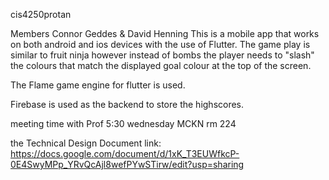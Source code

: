 cis4250protan

Members Connor Geddes & David Henning
This is a mobile app that works on both android and ios devices with the use of Flutter.
The game play is similar to fruit ninja however instead of bombs the player needs to "slash" the colours that match the
displayed goal colour at the top of the screen.

The Flame game engine for flutter is used.

Firebase is used as the backend to store the highscores.

meeting time with Prof 5:30 wednesday MCKN rm 224

the Technical Design Document link:
https://docs.google.com/document/d/1xK_T3EUWfkcP-0E4SwyMPp_YRvQcAjl8wefPYwSTirw/edit?usp=sharing
